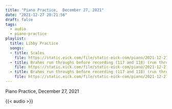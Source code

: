 ```yaml
---
title: "Piano Practice,  December 27, 2021"
date: "2021-12-27 20:21:56"
draft: false
tags:
  - audio
  - piano-practice
playlist:
  title: Libby Practice
  songs:
  - title: Scales
    file: https://static.eick.com/file/static-eick-com/piano/2021-12-27-001.mp3
  - title: Brahms run throughs before recording (117 and 118) (run through)
    file: https://static.eick.com/file/static-eick-com/piano/2021-12-27-002.mp3
  - title: Brahms run throughs before recording (117 and 118) (run through)
    file: https://static.eick.com/file/static-eick-com/piano/2021-12-27-003.mp3
---
```

Piano Practice, December 27, 2021

<!--more-->

{{< audio >}}
